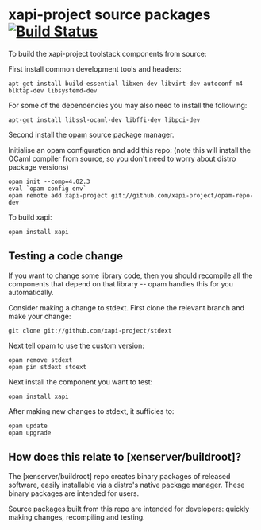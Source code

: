 # xapi-project source packages [![Build Status](https://travis-ci.org/xapi-project/opam-repo-dev.svg?branch=master)](https://travis-ci.org/xapi-project/opam-repo-dev)

To build the xapi-project toolstack components from source:

First install common development tools and headers:
```
apt-get install build-essential libxen-dev libvirt-dev autoconf m4  blktap-dev libsystemd-dev
```

For some of the dependencies you may also need to install the following:
```
apt-get install libssl-ocaml-dev libffi-dev libpci-dev
```

Second install the [opam](http://opam.ocaml.org/) source package manager.

Initialise an opam configuration and add this repo: (note this will install the OCaml compiler from source,
so you don't need to worry about distro package versions)
```
opam init --comp=4.02.3
eval `opam config env`
opam remote add xapi-project git://github.com/xapi-project/opam-repo-dev
```

To build xapi:
```
opam install xapi
```

Testing a code change
---------------------

If you want to change some library code, then you should recompile all
the components that depend on that library -- opam handles this for you
automatically.

Consider making a change to stdext. First clone the relevant branch and make
your change:
```
git clone git://github.com/xapi-project/stdext
```
Next tell opam to use the custom version:
```
opam remove stdext
opam pin stdext stdext
```
Next install the component you want to test:
```
opam install xapi
```
After making new changes to stdext, it sufficies to:
```
opam update
opam upgrade
```

How does this relate to [xenserver/buildroot]?
----------------------------------------------

The [xenserver/buildroot] repo creates binary packages of released software, easily installable
via a distro's native package manager. These binary packages are intended for users.

Source packages built from this repo are intended for developers: quickly making changes, recompiling and
testing.
